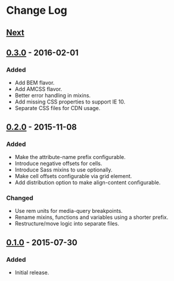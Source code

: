 # Change Log

## [Next][next]

## [0.3.0][0.3.0] - 2016-02-01

### Added
- Add BEM flavor.
- Add AMCSS flavor.
- Better error handling in mixins.
- Add missing CSS properties to support IE 10.
- Separate CSS files for CDN usage.

## [0.2.0][0.2.0] - 2015-11-08

### Added
- Make the attribute-name prefix configurable.
- Introduce negative offsets for cells.
- Introduce Sass mixins to use optionally.
- Make cell offsets configurable via grid element.
- Add distribution option to make align-content configurable.

### Changed
- Use rem units for media-query breakpoints.
- Rename mixins, functions and variables using a shorter prefix.
- Restructure/move logic into separate files.

## [0.1.0][0.1.0] - 2015-07-30

### Added
- Initial release.

[next]: https://github.com/gridable/gridable/compare/v0.3.0...HEAD
[0.3.0]: https://github.com/gridable/gridable/compare/v0.2.0...v0.3.0
[0.2.0]: https://github.com/gridable/gridable/compare/v0.1.0...v0.2.0
[0.1.0]: https://github.com/gridable/gridable/compare/980193833c5bf63fc5846eae692aa4815f26a8a8...v0.1.0
